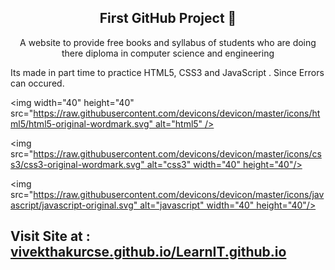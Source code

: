 <h2 align="center">First GitHub Project 🔰</h2>

<p align="center"> A website to provide free books and syllabus of students who are doing there diploma in computer science and engineering</p>

Its made in part time to practice HTML5, CSS3 and JavaScript . Since Errors can occured. 
<div style="width:100%">

<img width="40" height="40"
src="https://raw.githubusercontent.com/devicons/devicon/master/icons/html5/html5-original-wordmark.svg" alt="html5" />

<img 
src="https://raw.githubusercontent.com/devicons/devicon/master/icons/css3/css3-original-wordmark.svg" alt="css3" width="40" height="40"/>

<img 
src="https://raw.githubusercontent.com/devicons/devicon/master/icons/javascript/javascript-original.svg" alt="javascript" width="40" height="40"/>
</div>


<h2>Visit Site at : <a href="https://vivekthakurcse.github.io/LearnIT.github.io/">vivekthakurcse.github.io/LearnIT.github.io</a></h3>
